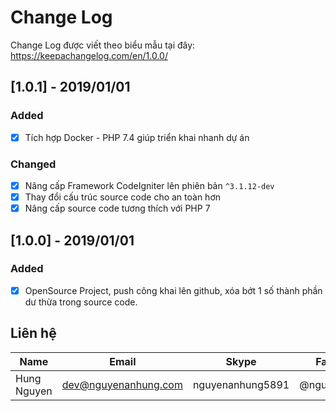# Change Log

Change Log được viết theo biểu mẫu tại đây: https://keepachangelog.com/en/1.0.0/

## [1.0.1] - 2019/01/01

### Added

- [x] Tích hợp Docker - PHP 7.4 giúp triển khai nhanh dự án

### Changed

- [x] Nâng cấp Framework CodeIgniter lên phiên bản `^3.1.12-dev`
- [x] Thay đổi cấu trúc source code cho an toàn hơn
- [x] Nâng cấp source code tương thích với PHP 7

## [1.0.0] - 2019/01/01

### Added

- [x] OpenSource Project, push công khai lên github, xóa bớt 1 số thành phần dư thừa trong source code.

## Liên hệ

| Name        | Email                | Skype            | Facebook      |
| ----------- | -------------------- | ---------------- | ------------- |
| Hung Nguyen | dev@nguyenanhung.com | nguyenanhung5891 | @nguyenanhung |
